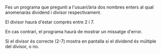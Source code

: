 Fes un programa que pregunti a l'usuari/ària dos nombres enters al qual anomenaràs dividend i divisor respectivament.

El divisor haurà d'estar comprès entre 2 i 7.

En cas contrari, el programa haurà de mostrar un missatge d'error.

Si el divisor és correcte (2-7) mostra en pantalla si el dividend és múltiple del divisor, o no.

